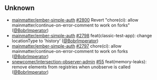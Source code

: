 
## Unknown

- [mainmatter/ember-simple-auth] [#2800](https://github.com/mainmatter/ember-simple-auth/pull/2800) Revert "chore(ci): allow mainmatter/continue-on-error-comment to work on forks" ([@BobrImperator])
- [mainmatter/ember-simple-auth] [#2798](https://github.com/mainmatter/ember-simple-auth/pull/2798) feat(classic-test-app): change locationType to 'history' ([@BobrImperator])
- [mainmatter/ember-simple-auth] [#2797](https://github.com/mainmatter/ember-simple-auth/pull/2797) chore(ci): allow mainmatter/continue-on-error-comment to work on forks ([@BobrImperator])
- [snewcomer/intersection-observer-admin] [#55](https://github.com/snewcomer/intersection-observer-admin/pull/55) feat(memory-leaks): remove elements from registries when unobserve is called  ([@BobrImperator])

[@BobrImperator]: https://github.com/BobrImperator
[mainmatter/ember-simple-auth]: https://github.com/mainmatter/ember-simple-auth
[snewcomer/intersection-observer-admin]: https://github.com/snewcomer/intersection-observer-admin